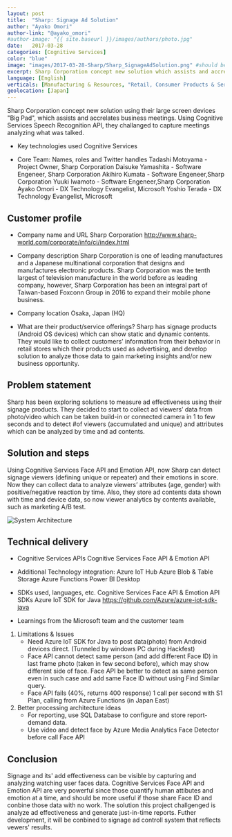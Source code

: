```yaml
---
layout: post
title:  "Sharp: Signage Ad Solution"
author: "Ayako Omori"
author-link: "@ayako_omori"
#author-image: "{{ site.baseurl }}/images/authors/photo.jpg"
date:   2017-03-28
categories: [Cognitive Services]
color: "blue"
image: "images/2017-03-28-Sharp/Sharp_SignageAdSolution.png" #should be ~350px tall
excerpt: Sharp Corporation concept new solution which assists and accrelates business meetings, using Cognitive Services Speech Recognition API.
language: [English]
verticals: [Manufacturing & Resources, "Retail, Consumer Products & Services"]
geolocation: [Japan]
---
```


Sharp Corporation concept new solution using their large screen devices "Big Pad", which assists and accrelates business meetings. Using Cognitive Services Speech Recognition API, they challanged to capture meetings analyzing what was talked.
 
- Key technologies used
Cognitive Services
 
- Core Team: Names, roles and Twitter handles
Tadashi Motoyama - Project Owner, Sharp Corporation
Daisuke Yamashita - Software Engeneer, Sharp Corporation
Akihiro Kumata - Software Engeneer,Sharp Corporation
Yuuki Iwamoto - Software Engeneer,Sharp Corporation
Ayako Omori - DX Technology Evangelist, Microsoft
Yoshio Terada - DX Technology Evangelist, Microsoft

## Customer profile ##

- Company name and URL
Sharp Corporation
http://www.sharp-world.com/corporate/info/ci/index.html

- Company description
Sharp Corporation is one of leading manufactures and a Japanese multinational corporation that designs and manufactures electronic products. Sharp Corporation was the tenth largest of television manufacture in the world before as leading company, however, Sharp Corporation has been an integral part of Taiwan-based Foxconn Group in 2016 to expand their mobile phone business.

- Company location
Osaka, Japan (HQ)

- What are their product/service offerings?
Sharp has signage products (Android OS devices) which can show static and dynamic contents. They would like to collect customers’ information from their behavior in retail stores which their products used as advertising, and develop solution to analyze those data to gain marketing insights and/or new business opportunity.


 
## Problem statement ##


Sharp has been exploring solutions to measure ad effectiveness using their signage products. They decided to start to collect ad viewers’ data from photo/video which can be taken build-in or connected camera in 1 to few seconds and to detect #of viewers (accumulated and unique) and attributes which can be analyzed by time and ad contents.


 
## Solution and steps ##


Using Cognitive Services Face API and Emotion API, now Sharp can detect signage viewers (defining unique or repeater) and their emotions in score. Now they can collect data to analyze viewers’ attributes (age, gender) with positive/negative reaction by time. Also, they store ad contents data shown with time and device data, so now viewer analytics by contents available, such as marketing A/B test.

![System Architecture]({{site.baseurl}}/images/2017-03-28-Sharp/Sharp_SignageAdSolution.png)



## Technical delivery ##

- Cognitive Services APIs
Cognitive Services Face API & Emotion API

- Additional Technology integration:
Azure IoT Hub
Azure Blob & Table Storage
Azure Functions
Power BI Desktop

- SDKs used, languages, etc.
Cognitive Services Face API & Emotion API SDKs
Azure IoT SDK for Java
https://github.com/Azure/azure-iot-sdk-java

- Learnings from the Microsoft team and the customer team

1.	Limitations & Issues
	+ Need Azure IoT SDK for Java to post data(photo) from Android devices direct. (Tunneled by windows PC during Hackfest)
	+ Face API cannot detect same person (and add different Face ID) in last frame photo (taken in few second before), which may show different side of face. Face API be better to detect as same person even in such case and add same Face ID without using Find Similar query.
	+ Face API fails (40%, returns 400 response) 1 call per second with S1 Plan, calling from Azure Functions (in Japan East)
2.	Better processing architecture ideas
    + For reporting, use SQL Database to configure and store report-demand data.
	+ Use video and detect face by Azure Media Analytics Face Detector before call Face API


 
## Conclusion ##

Signage and its' add effectiveness can be visible by capturing and analyzing watching user faces data.
Cognitive Services Face API and Emotion API are very powerful since those quantify human attibutes and emotion at a time, and should be more useful if those share Face ID and conbine those data with no work.
The solution this project challgenged is analyze ad effectiveness and generate just-in-time reports. Futher development, it will be conbined to signage ad controll system that reflects vewers' results.



